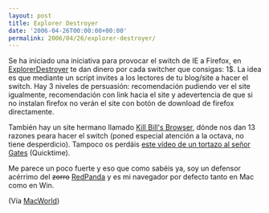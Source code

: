 ```yaml
---
layout: post
title: Explorer Destroyer
date: '2006-04-26T00:00:00+00:00'
permalink: 2006/04/26/explorer-destroyer/
---
```

<img style="float:right; margin:0 0 10px 10px;" src="http://photos1.blogger.com/blogger/6639/1972/320/resized.0.jpg" border="0" alt="" />Se ha iniciado una iniciativa para provocar el switch de IE a Firefox, en <a href="http://www.explorerdestroyer.com/">ExplorerDestroyer</a> te dan dinero por cada switcher que consigas: 1$. La idea es que mediante un script invites a los lectores de tu blog/site a hacer el switch. Hay 3 niveles de persuasión: recomendación pudiendo ver el site igualmente, recomendación con link hacia el site y adevertencia de que si no instalan firefox no verán el site con botón de download de firefox directamente.

También hay un site hermano llamado <a href="http://www.killbillsbrowser.com/">Kill Bill's Browser</a>, dónde nos dan 13 razones peara hacer el switch (poned especial atención a la octava, no tiene desperdicio). Tampoco os perdáis <a href="http://www.bitstorm.org/gates/creamedgates.mpg">este vídeo de un tortazo al señor Gates</a> (Quicktime).

Me parece un poco fuerte y eso que como sabéis ya, soy un defensor acérrimo del <s>zorro</s> <a href="http://en.wikipedia.org/wiki/Red_Panda">RedPanda</a> y es mi navegador por defecto tanto en Mac como en Win.

(Vía <a href="http://www.macworld.co.uk/news/index.cfm?RSS&NewsID=14466">MacWorld</a>)
